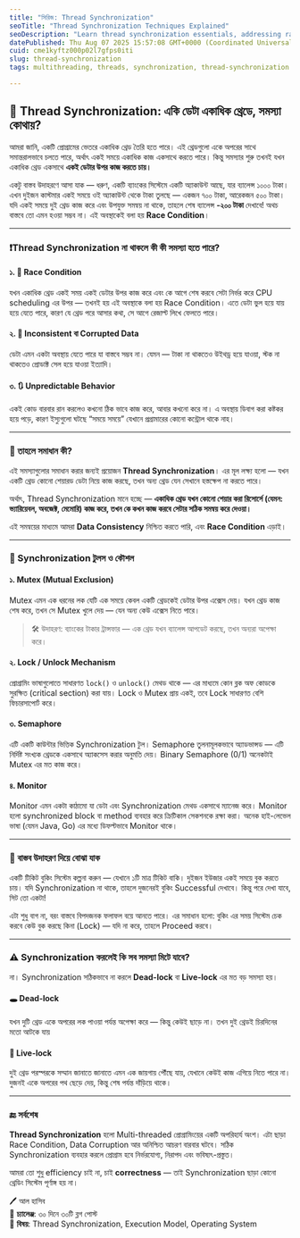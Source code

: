 ```yaml
---
title: "সিরিজ: Thread Synchronization"
seoTitle: "Thread Synchronization Techniques Explained"
seoDescription: "Learn thread synchronization essentials, addressing race conditions with mutexes, locks, and semaphores for data consistency"
datePublished: Thu Aug 07 2025 15:57:08 GMT+0000 (Coordinated Universal Time)
cuid: cme1kyftz000p02l7gfps0iti
slug: thread-synchronization
tags: multithreading, threads, synchronization, thread-synchronization

---
```


## 🧵 Thread Synchronization: একি ডেটা একাধিক থ্রেডে, সমস্যা কোথায়?

আমরা জানি, একটি প্রোগ্রামের ভেতরে একাধিক থ্রেড তৈরি হতে পারে। এই থ্রেডগুলো একে অপরের সাথে সমান্তরালভাবে চলতে পারে, অর্থাৎ একই সময়ে একাধিক কাজ একসাথে করতে পারে। কিন্তু সমস্যার শুরু তখনই যখন একাধিক থ্রেড একসাথে **একই ডেটার উপর কাজ করতে চায়।**

একটু বাস্তব উদাহরণে আসা যাক — ধরুণ, একটি ব্যাংকের সিস্টেমে একটি অ্যাকাউন্ট আছে, যার ব্যালেন্স ১০০০ টাকা। এখন দুইজন কাস্টমার একই সময়ে ওই অ্যাকাউন্ট থেকে টাকা তুলছে — একজন ৭০০ টাকা, আরেকজন ৫০০ টাকা। যদি একই সময়ে দুই থ্রেড কাজ করে এবং উপযুক্ত সমন্বয় না থাকে, তাহলে শেষ ব্যালেন্স **\-২০০ টাকা** দেখাবে! অথচ বাস্তবে তো এমন হওয়া সম্ভব না। এই অবস্থাকেই বলা হয় **Race Condition**।

---

### ❗Thread Synchronization না থাকলে কী কী সমস্যা হতে পারে?

#### ১. 🏁 Race Condition

যখন একাধিক থ্রেড একই সময় একই ডেটার উপর কাজ করে এবং কে আগে শেষ করবে সেটা নির্ভর করে CPU scheduling এর উপর — তখনই হয় এই অবস্থাকে বলা হয় Race Condition। এতে ডেটা ভুল হয়ে যায় হয়ে যেতে পারে, কারণ যে থ্রেড পরে আসার কথা, সে আগে রেজাল্ট লিখে ফেলতে পারে।

#### ২. 🔄 Inconsistent বা Corrupted Data

ডেটা এমন একটা অবস্থায় যেতে পারে যা বাস্তবে সম্ভব না। যেমন — টাকা না থাকতেও উইথড্র হয়ে যাওয়া, স্টক না থাকতেও প্রোডাক্ট সেল হয়ে যাওয়া ইত্যাদি।

#### ৩. 🔃 Unpredictable Behavior

একই কোড বারবার রান করলেও কখনো ঠিক ভাবে কাজ করে, আবার কখনো করে না। এ অবস্থায় ডিবাগ করা কষ্টকর হয়ে পড়ে, কারণ ইস্যুগুলো ঘটছে “সময়ে সময়ে” যেখানে প্রগ্রামারের কোনো কন্ট্রোল থাকে নাহ।

---

### 🧩 তাহলে সমাধান কী?

এই সমস্যাগুলোর সমাধান করার জন্যই প্রয়োজন **Thread Synchronization**। এর মূল লক্ষ্য হলো — যখন একটি থ্রেড কোনো শেয়ারড ডেটা নিয়ে কাজ করছে, তখন অন্য থ্রেড যেন সেখানে হস্তক্ষেপ না করতে পারে।

অর্থাৎ, Thread Synchronization মানে হচ্ছে — **একাধিক থ্রেড যখন কোনো শেয়ার করা রিসোর্সে (যেমন: ভ্যারিয়েবল, অবজেক্ট, মেমোরি) কাজ করে, তখন কে কখন কাজ করবে সেটার সঠিক সমন্বয় করে দেওয়া।**

এই সমন্বয়ের মাধ্যমে আমরা **Data Consistency** নিশ্চিত করতে পারি, এবং **Race Condition** এড়াই।

---

### 🔐 Synchronization টুলস ও কৌশল

#### ১. Mutex (Mutual Exclusion)

Mutex এমন এক ধরনের লক যেটি এক সময়ে কেবল একটি থ্রেডকেই ডেটার উপর এক্সেস দেয়। যখন থ্রেড কাজ শেষ করে, তখন সে Mutex খুলে দেয় — যেন অন্য কেউ এক্সেস নিতে পারে।

> 🛠 উদাহরণ: ব্যাংকের টাকার ট্রান্সফার — এক থ্রেড যখন ব্যালেন্স আপডেট করছে, তখন অন্যরা অপেক্ষা করে।

#### ২. Lock / Unlock Mechanism

প্রোগ্রামিং ভাষাগুলোতে সাধারণত `lock()` ও `unlock()` মেথড থাকে — এর মাধ্যমে কোন ব্লক অফ কোডকে সুরক্ষিত (critical section) করা যায়। Lock ও Mutex প্রায় একই, তবে Lock সাধারণত বেশি ফিচারসাপোর্ট করে।

#### ৩. Semaphore

এটি একটি কাউন্টার ভিত্তিক Synchronization টুল। Semaphore তুলনামূলকভাবে অ্যাডভান্সড — এটি নির্দিষ্ট সংখ্যক থ্রেডকে একসাথে অ্যাকসেস করার অনুমতি দেয়। Binary Semaphore (0/1) অনেকটাই Mutex এর মত কাজ করে।

#### ৪. Monitor

Monitor এমন একটা কাঠামো যা ডেটা এবং Synchronization মেথড একসাথে ম্যানেজ করে। Monitor হলো synchronized block বা method ব্যবহার করে ক্রিটিকাল সেকশনকে রক্ষা করা। অনেক হাই-লেভেল ভাষা (যেমন Java, Go) এর মধ্যে ডিফল্টভাবে Monitor থাকে।

---

### 🧠 বাস্তব উদাহরণ দিয়ে বোঝা যাক

একটি টিকিট বুকিং সিস্টেম কল্পনা করুন — যেখানে ১টি মাত্র টিকিট বাকি। দুইজন ইউজার একই সময়ে বুক করতে চায়। যদি Synchronization না থাকে, তাহলে দুজনেরই বুকিং Successful দেখাবে। কিন্তু পরে দেখা যাবে, সিট তো একটা!

এটা শুধু বাগ না, বরং বাস্তবে বিপদজনক ফলাফল বয়ে আনতে পারে। এর সমাধান হলো: বুকিং এর সময় সিস্টেম চেক করবে কেউ বুক করছে কিনা (Lock) — যদি না করে, তাহলে Proceed করবে।

---

### ⚠️ Synchronization করলেই কি সব সমস্যা মিটে যাবে?

না। Synchronization সঠিকভাবে না করলে **Dead-lock** বা **Live-lock** এর মত বড় সমস্যা হয়।

#### 🕳️ Dead-lock

যখন দুটি থ্রেড একে অপরের লক পাওয়া পর্যন্ত অপেক্ষা করে — কিন্তু কেউই ছাড়ে না। তখন দুই থ্রেডই চিরদিনের মতো আটকে যায়

#### 🔁 Live-lock

দুই থ্রেড পরস্পরকে সম্মান জানাতে জানাতে এমন এক জায়গায় পৌঁছে যায়, যেখানে কেউই কাজ এগিয়ে নিতে পারে না। দুজনই একে অপরের পথ ছেড়ে দেয়, কিন্তু শেষ পর্যন্ত দাঁড়িয়ে থাকে।

---

### 🔚 সর্বশেষ

**Thread Synchronization** হলো Multi-threaded প্রোগ্রামিংয়ের একটি অপরিহার্য অংশ। এটা ছাড়া Race Condition, Data Corruption আর অনিশ্চিত আচরণ বারবার ঘটবে। সঠিক Synchronization ব্যবহার করলে প্রোগ্রাম হবে নির্ভরযোগ্য, নিরাপদ এবং ভবিষ্যৎ-প্রস্তুত।

আমরা তো শুধু efficiency চাই না, চাই **correctness** — তাই Synchronization ছাড়া কোনো থ্রেডিং সিস্টেম পূর্ণাঙ্গ হয় না।

🖊️ আল হাসিব  
📅 **চ্যালেঞ্জ**: ৩০ দিনে ৩০টি ব্লগ পোস্ট  
📂 **বিষয়**: Thread Synchronization, Execution Model, Operating System